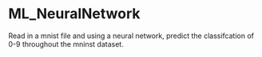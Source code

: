 # ML_NeuralNetwork
Read in a mnist file and using a neural network, predict the classifcation of 0-9 throughout the mninst dataset.
